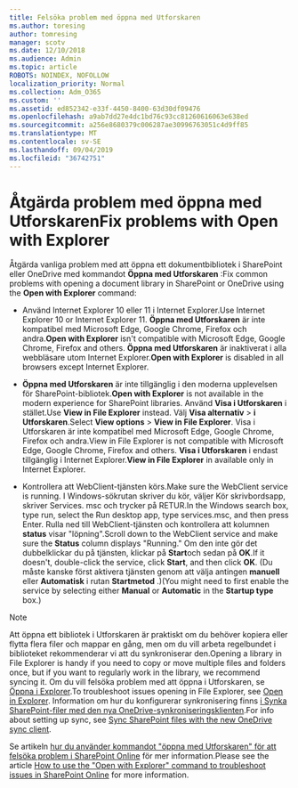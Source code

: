 ```yaml
---
title: Felsöka problem med öppna med Utforskaren
ms.author: toresing
author: tomresing
manager: scotv
ms.date: 12/10/2018
ms.audience: Admin
ms.topic: article
ROBOTS: NOINDEX, NOFOLLOW
localization_priority: Normal
ms.collection: Adm_O365
ms.custom: ''
ms.assetid: ed852342-e33f-4450-8400-63d30df09476
ms.openlocfilehash: a9ab7dd27e4dc1bd76c93cc81260616063e638ed
ms.sourcegitcommit: a256e8680379c006287ae30996763051c4d9ff85
ms.translationtype: MT
ms.contentlocale: sv-SE
ms.lasthandoff: 09/04/2019
ms.locfileid: "36742751"
---
```

# <a name="fix-problems-with-open-with-explorer"></a><span data-ttu-id="5636b-102">Åtgärda problem med öppna med Utforskaren</span><span class="sxs-lookup"><span data-stu-id="5636b-102">Fix problems with Open with Explorer</span></span>

<span data-ttu-id="5636b-103">Åtgärda vanliga problem med att öppna ett dokumentbibliotek i SharePoint eller OneDrive med kommandot **Öppna med Utforskaren** :</span><span class="sxs-lookup"><span data-stu-id="5636b-103">Fix common problems with opening a document library in SharePoint or OneDrive using the **Open with Explorer** command:</span></span> 
  
- <span data-ttu-id="5636b-104">Använd Internet Explorer 10 eller 11 i Internet Explorer.</span><span class="sxs-lookup"><span data-stu-id="5636b-104">Use Internet Explorer 10 or Internet Explorer 11.</span></span> <span data-ttu-id="5636b-105">**Öppna med Utforskaren** är inte kompatibel med Microsoft Edge, Google Chrome, Firefox och andra.</span><span class="sxs-lookup"><span data-stu-id="5636b-105">**Open with Explorer** isn't compatible with Microsoft Edge, Google Chrome, Firefox and others.</span></span> <span data-ttu-id="5636b-106">**Öppna med Utforskaren** är inaktiverat i alla webbläsare utom Internet Explorer.</span><span class="sxs-lookup"><span data-stu-id="5636b-106">**Open with Explorer** is disabled in all browsers except Internet Explorer.</span></span> 
    
- <span data-ttu-id="5636b-107">**Öppna med Utforskaren** är inte tillgänglig i den moderna upplevelsen för SharePoint-bibliotek.</span><span class="sxs-lookup"><span data-stu-id="5636b-107">**Open with Explorer** is not available in the modern experience for SharePoint libraries.</span></span> <span data-ttu-id="5636b-108">Använd **Visa i Utforskaren** i stället.</span><span class="sxs-lookup"><span data-stu-id="5636b-108">Use **View in File Explorer** instead.</span></span> <span data-ttu-id="5636b-109">Välj **Visa alternativ** \> **i Utforskaren**.</span><span class="sxs-lookup"><span data-stu-id="5636b-109">Select **View options** \> **View in File Explorer**.</span></span> <span data-ttu-id="5636b-110">Visa i Utforskaren är inte kompatibel med Microsoft Edge, Google Chrome, Firefox och andra.</span><span class="sxs-lookup"><span data-stu-id="5636b-110">View in File Explorer is not compatible with Microsoft Edge, Google Chrome, Firefox and others.</span></span> <span data-ttu-id="5636b-111">**Visa i Utforskaren** i endast tillgänglig i Internet Explorer.</span><span class="sxs-lookup"><span data-stu-id="5636b-111">**View in File Explorer** in available only in Internet Explorer.</span></span> 
    
- <span data-ttu-id="5636b-112">Kontrollera att WebClient-tjänsten körs.</span><span class="sxs-lookup"><span data-stu-id="5636b-112">Make sure the WebClient service is running.</span></span> <span data-ttu-id="5636b-113">I Windows-sökrutan skriver du kör, väljer Kör skrivbordsapp, skriver Services. msc och trycker på RETUR.</span><span class="sxs-lookup"><span data-stu-id="5636b-113">In the Windows search box, type run, select the Run desktop app, type services.msc, and then press Enter.</span></span> <span data-ttu-id="5636b-114">Rulla ned till WebClient-tjänsten och kontrollera att kolumnen **status** visar "löpning".</span><span class="sxs-lookup"><span data-stu-id="5636b-114">Scroll down to the WebClient service and make sure the **Status** column displays "Running."</span></span> <span data-ttu-id="5636b-115">Om den inte gör det dubbelklickar du på tjänsten, klickar på **Start**och sedan på **OK**.</span><span class="sxs-lookup"><span data-stu-id="5636b-115">If it doesn't, double-click the service, click **Start**, and then click **OK**.</span></span> <span data-ttu-id="5636b-116">(Du måste kanske först aktivera tjänsten genom att välja antingen **manuell** eller **Automatisk** i rutan **Startmetod** .)</span><span class="sxs-lookup"><span data-stu-id="5636b-116">(You might need to first enable the service by selecting either **Manual** or **Automatic** in the **Startup type** box.)</span></span> 
    
> [!NOTE]
> <span data-ttu-id="5636b-117">Att öppna ett bibliotek i Utforskaren är praktiskt om du behöver kopiera eller flytta flera filer och mappar en gång, men om du vill arbeta regelbundet i biblioteket rekommenderar vi att du synkroniserar den.</span><span class="sxs-lookup"><span data-stu-id="5636b-117">Opening a library in File Explorer is handy if you need to copy or move multiple files and folders once, but if you want to regularly work in the library, we recommend syncing it.</span></span> <span data-ttu-id="5636b-118">Om du vill felsöka problem med att öppna i Utforskaren, se [Öppna i Explorer](https://go.microsoft.com/fwlink/?linkid=871665).</span><span class="sxs-lookup"><span data-stu-id="5636b-118">To troubleshoot issues opening in File Explorer, see [Open in Explorer](https://go.microsoft.com/fwlink/?linkid=871665).</span></span> <span data-ttu-id="5636b-119">Information om hur du konfigurerar synkronisering finns [i Synka SharePoint-filer med den nya OneDrive-synkroniseringsklienten](https://go.microsoft.com/fwlink/?linkid=871666).</span><span class="sxs-lookup"><span data-stu-id="5636b-119">For info about setting up sync, see [Sync SharePoint files with the new OneDrive sync client](https://go.microsoft.com/fwlink/?linkid=871666).</span></span>
  
<span data-ttu-id="5636b-120">Se artikeln [hur du använder kommandot "öppna med Utforskaren" för att felsöka problem i SharePoint Online](https://docs.microsoft.com/sharepoint/support/lists-and-libraries/troubleshoot-issues-using-open-with-explorer) för mer information.</span><span class="sxs-lookup"><span data-stu-id="5636b-120">Please see the article [How to use the "Open with Explorer" command to troubleshoot issues in SharePoint Online](https://docs.microsoft.com/sharepoint/support/lists-and-libraries/troubleshoot-issues-using-open-with-explorer) for more information.</span></span> 
  

